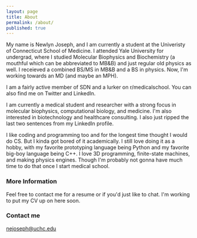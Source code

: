 ```yaml
---
layout: page
title: About
permalink: /about/
published: true
---
```


My name is Newlyn Joseph, and I am currently a student at the Univeristy of Connecticut School of Medicine. I attended Yale University for undergrad, where I studied Molecular Biophysics and Biochemistry (a mouthful which can be abbreviated to MB&B) and just regular old physics as well. I receieved a combined BS/MS in MB&B and a BS in physics. Now, I'm working towards an MD (and maybe an MPH).

I am a fairly active member of SDN and a lurker on r/medicalschool. You can also find me on Twitter and LinkedIn.

I am currently a medical student and researcher with a strong focus in molecular biophysics, computational biology, and medicine. I'm also interested in biotechnology and healthcare consulting. I also just ripped the last two sentences from my LinkedIn profile.

I like coding and programming too and for the longest time thought I would do CS. But I kinda got bored of it academically. I still love doing it as a hobby, with my favorite prototyping language being Python and my favorite big-boy language being C++. I love 3D programming, finite-state machines, and making physics engines. Though I'm probably not gonna have much time to do that once I start medical school. 

### More Information

Feel free to contact me for a resume or if you'd just like to chat. I'm working to put my CV up on here soon.

### Contact me

[nejoseph@uchc.edu](mailto:nejoseph@uchc.edu)
